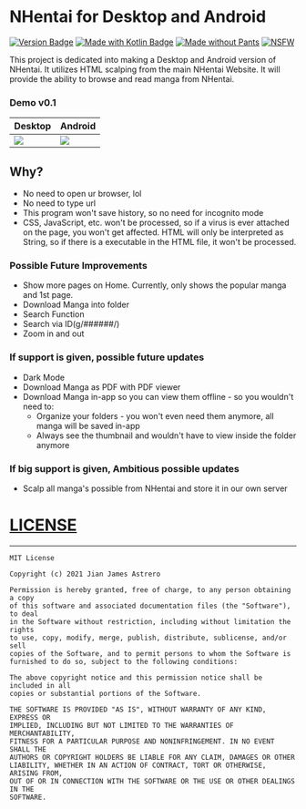# NHentai for Desktop and Android
[![Version Badge](https://img.shields.io/badge/v-0.1-green?style=for-the-badge)](https://kotlinlang.org/)
[![Made with Kotlin Badge](https://img.shields.io/badge/Made%20with-Kotlin-orange?style=for-the-badge&logo=kotlin&logoColor=white)](https://kotlinlang.org/)
[![Made without Pants](https://img.shields.io/badge/Made%20with-out%20Pants-red?style=for-the-badge)](https://github.com/jianastrero/nhentai)
[![NSFW](https://img.shields.io/badge/NSFW-18+-red?style=for-the-badge)](https://github.com/jianastrero/nhentai)

This project is dedicated into making a Desktop and Android version of NHentai. It utilizes HTML scalping from the main NHentai Website. It will provide the ability to browse and read manga from NHentai.

### Demo v0.1
| Desktop | Android |
|---------|---------|
|![](nhentai_desktop.gif)|![](nhentai_android.gif)|

## Why?
- No need to open ur browser, lol
- No need to type url
- This program won't save history, so no need for incognito mode
- CSS, JavaScript, etc. won't be processed, so if a virus is ever attached on the page, you won't get affected. HTML will only be interpreted as String, so if there is a executable in the HTML file, it won't be processed.

### Possible Future Improvements
- Show more pages on Home. Currently, only shows the popular manga and 1st page.
- Download Manga into folder
- Search Function
- Search via ID(g/######/)
- Zoom in and out

### If support is given, possible future updates
- Dark Mode
- Download Manga as PDF with PDF viewer
- Download Manga in-app so you can view them offline - so you wouldn't need to:
    - Organize your folders - you won't even need them anymore, all manga will be saved in-app
    - Always see the thumbnail and wouldn't have to view inside the folder anymore

### If big support is given, Ambitious possible updates
- Scalp all manga's possible from NHentai and store it in our own server

# [LICENSE](LICENSE)
___
    MIT License
    
    Copyright (c) 2021 Jian James Astrero
    
    Permission is hereby granted, free of charge, to any person obtaining a copy
    of this software and associated documentation files (the "Software"), to deal
    in the Software without restriction, including without limitation the rights
    to use, copy, modify, merge, publish, distribute, sublicense, and/or sell
    copies of the Software, and to permit persons to whom the Software is
    furnished to do so, subject to the following conditions:
    
    The above copyright notice and this permission notice shall be included in all
    copies or substantial portions of the Software.
    
    THE SOFTWARE IS PROVIDED "AS IS", WITHOUT WARRANTY OF ANY KIND, EXPRESS OR
    IMPLIED, INCLUDING BUT NOT LIMITED TO THE WARRANTIES OF MERCHANTABILITY,
    FITNESS FOR A PARTICULAR PURPOSE AND NONINFRINGEMENT. IN NO EVENT SHALL THE
    AUTHORS OR COPYRIGHT HOLDERS BE LIABLE FOR ANY CLAIM, DAMAGES OR OTHER
    LIABILITY, WHETHER IN AN ACTION OF CONTRACT, TORT OR OTHERWISE, ARISING FROM,
    OUT OF OR IN CONNECTION WITH THE SOFTWARE OR THE USE OR OTHER DEALINGS IN THE
    SOFTWARE.
